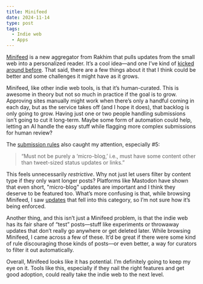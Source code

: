 ```yaml
---
title: Minifeed
date: 2024-11-14
type: post
tags:
  - Indie web
  - Apps
---
```



[Minifeed](https://minifeed.net/global) is a new aggregator from Rakhim that pulls updates from the small web into a personalized reader. It’s a cool idea—and one I’ve kind of [kicked around before](https://crashthearcade.com/blog/2024/01-12-the-indieweb-needs-a-search-engine-or-something-like-it/). That said, there are a few things about it that I think could be better and some challenges it might have as it grows.

Minifeed, like other indie web tools, is that it’s human-curated. This is awesome in theory but not so much in practice if the goal is to grow. Approving sites manually might work when there’s only a handful coming in each day, but as the service takes off (and I hope it does), that backlog is only going to grow. Having just one or two people handling submissions isn’t going to cut it long-term. Maybe some form of automation could help, letting an AI handle the easy stuff while flagging more complex submissions for human review?

The [submission rules](https://minifeed.net/about) also caught my attention, especially #5:

> “Must not be purely a ‘micro-blog,’ i.e., must have some content other than tweet-sized status updates or links.”

This feels unnecessarily *restrictive*. Why not just let users filter by content type if they only want longer posts? Platforms like Mastodon have shown that even short, "micro-blog" updates are important and I think they deserve to be featured too. What’s more confusing is that, while browsing Minifeed, I saw [updates](https://minifeed.net/items/Oam150oTMftC) that fell into this category, so I’m not sure how it’s being enforced.

Another thing, and this isn’t just a Minifeed problem, is that the indie web has its fair share of “test” posts—stuff like experiments or throwaway updates that don’t really go anywhere or get deleted later. While browsing Minifeed, I came across a few of these. It’d be great if there were some kind of rule discouraging those kinds of posts—or even better, a way for curators to filter it out automatically.

Overall, Minifeed looks like it has potential. I’m definitely going to keep my eye on it. Tools like this, especially if they nail the right features and get good adoption, could really take the indie web to the next level.